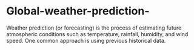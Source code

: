 # Global-weather-prediction-
Weather prediction (or forecasting) is the process of estimating future atmospheric conditions such as temperature, rainfall, humidity, and wind speed. One common approach is using previous historical data.
